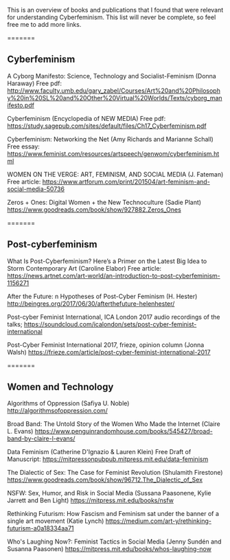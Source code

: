
This is an overview of books and publications that I found that were relevant
for understanding Cyberfeminism. This list will never be complete, so feel free
me to add more links.

=======

## Cyberfeminism

A Cyborg Manifesto: Science, Technology and Socialist-Feminism (Donna Haraway)
Free pdf: http://www.faculty.umb.edu/gary_zabel/Courses/Art%20and%20Philosophy%20in%20SL%20and%20Other%20Virtual%20Worlds/Texts/cyborg_manifesto.pdf

Cyberfeminism (Encyclopedia of NEW MEDIA)
Free pdf:
https://study.sagepub.com/sites/default/files/Ch17_Cyberfeminism.pdf

Cyberfeminism: Networking the Net (Amy Richards and Marianne Schall)
Free essay:
https://www.feminist.com/resources/artspeech/genwom/cyberfeminism.html

WOMEN ON THE VERGE: ART, FEMINISM, AND SOCIAL MEDIA (J. Fateman)
Free article:
https://www.artforum.com/print/201504/art-feminism-and-social-media-50736

Zeros + Ones: Digital Women + the New Technoculture (Sadie Plant)
https://www.goodreads.com/book/show/927882.Zeros_Ones


=======

## Post-cyberfeminism

What Is Post-Cyberfeminism? Here’s a Primer on the Latest Big Idea to Storm Contemporary Art (Caroline Elabor)
Free article:
https://news.artnet.com/art-world/an-introduction-to-post-cyberfeminism-1156271

After the Future: n Hypotheses of Post-Cyber Feminism (H. Hester)
http://beingres.org/2017/06/30/afterthefuture-helenhester/

Post-cyber Feminist International, ICA London 2017 audio recordings of the talks;
https://soundcloud.com/icalondon/sets/post-cyber-feminist-international

Post-Cyber Feminist International 2017, frieze, opinion column (Jonna Walsh)
https://frieze.com/article/post-cyber-feminist-international-2017


=======

## Women and Technology

Algorithms of Oppression (Safiya U. Noble)
http://algorithmsofoppression.com/

Broad Band: The Untold Story of the Women Who Made the Internet (Claire L. Evans)
https://www.penguinrandomhouse.com/books/545427/broad-band-by-claire-l-evans/

Data Feminism (Catherine D'Ignazio & Lauren Klein)
Free Draft of Manuscript: https://mitpressonpubpub.mitpress.mit.edu/data-feminism

The Dialectic of Sex: The Case for Feminist Revolution (Shulamith Firestone)
https://www.goodreads.com/book/show/96712.The_Dialectic_of_Sex

NSFW: Sex, Humor, and Risk in Social Media (Sussana Paasonene, Kylie Jarrett and Ben Light)
https://mitpress.mit.edu/books/nsfw

Rethinking Futurism: How Fascism and Feminism sat under the banner of a single art movement (Katie Lynch)
https://medium.com/art-y/rethinking-futurism-a0a18334aa71

Who's Laughing Now?: Feminist Tactics in Social Media (Jenny Sundén and Susanna Paasonen)
https://mitpress.mit.edu/books/whos-laughing-now
